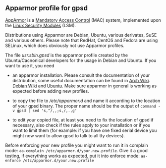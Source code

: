 ## Apparmor profile for gpsd

[AppArmor](https://en.wikipedia.org/wiki/AppArmor "wikipedia:AppArmor")
is a [Mandatory Access Control](https://wiki.archlinux.org/index.php/Mandatory_Access_Control "Mandatory Access Control")
(MAC) system, implemented upon the
[Linux Security Modules](https://en.wikipedia.org/wiki/Linux_Security_Modules "wikipedia:Linux Security Modules") (LSM).

Distributions using Apparmor are Debian, Ubuntu, various derivates, SuSE
and various others. Please note that RedHat, CentOS and Fedora are using
SELinux, which does obviously not use Apparmor profiles.

The file *usr.sbin.gpsd* is the apparmor profile created by the
Ubuntu/Cacnonical developers for the usage in Debian and Ubuntu. If you
want to use it, you need

-   an apparmor installation. Please consult the documentation of your
distribution, some useful documentation can be found in
[Arch Wiki](https://wiki.archlinux.org/index.php/AppArmor).
[Debian Wiki](https://wiki.debian.org/AppArmor/HowToUse) and
[Ubuntu](https://ubuntu.com/server/docs/security-apparmor).  Make sure
apparmor in general is working as expected before adding new profiles.

-   to copy the file to */etc/apparmor.d* and name it according to the
location of your gpsd binary. The proper name should be the output of
`command -v gpsd | sed 's,^/,,;s,/,.,g'`

-   to edit your copied file, at least you need to fix the location of
gpsd if necessary, also check if the rules apply to your installation or
if you want to limit them (for example: if you have one fixed serial device
you might now want to allow gpsd to talk to all tty devices).

Before enforcing your new profile you might want to run it in complain
mode: `aa-complain /etc/apparmor.d/your.new.profile`. Give it a good
testing, if everything works as expected, put it into enforce mode:
`aa-enforce /etc/apparmor.d/your.new.profile`
